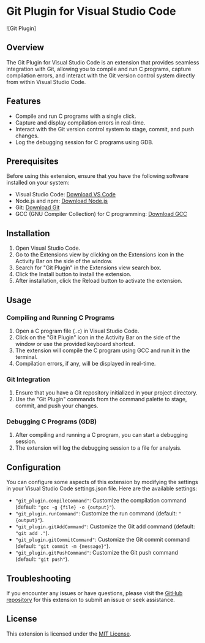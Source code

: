 # Git Plugin for Visual Studio Code

![Git Plugin]

## Overview

The Git Plugin for Visual Studio Code is an extension that provides seamless integration with Git, allowing you to compile and run C programs, capture compilation errors, and interact with the Git version control system directly from within Visual Studio Code.

## Features

- Compile and run C programs with a single click.
- Capture and display compilation errors in real-time.
- Interact with the Git version control system to stage, commit, and push changes.
- Log the debugging session for C programs using GDB.

## Prerequisites

Before using this extension, ensure that you have the following software installed on your system:

- Visual Studio Code: [Download VS Code](https://code.visualstudio.com/download)
- Node.js and npm: [Download Node.js](https://nodejs.org/)
- Git: [Download Git](https://git-scm.com/downloads)
- GCC (GNU Compiler Collection) for C programming: [Download GCC](https://gcc.gnu.org/install/index.html)

## Installation

1. Open Visual Studio Code.
2. Go to the Extensions view by clicking on the Extensions icon in the Activity Bar on the side of the window.
3. Search for "Git Plugin" in the Extensions view search box.
4. Click the Install button to install the extension.
5. After installation, click the Reload button to activate the extension.

## Usage

### Compiling and Running C Programs

1. Open a C program file (`.c`) in Visual Studio Code.
2. Click on the "Git Plugin" icon in the Activity Bar on the side of the window or use the provided keyboard shortcut.
3. The extension will compile the C program using GCC and run it in the terminal.
4. Compilation errors, if any, will be displayed in real-time.

### Git Integration

1. Ensure that you have a Git repository initialized in your project directory.
2. Use the "Git Plugin" commands from the command palette to stage, commit, and push your changes.

### Debugging C Programs (GDB)

1. After compiling and running a C program, you can start a debugging session.
2. The extension will log the debugging session to a file for analysis.

## Configuration

You can configure some aspects of this extension by modifying the settings in your Visual Studio Code settings.json file. Here are the available settings:

- `"git_plugin.compileCommand"`: Customize the compilation command (default: `"gcc -g {file} -o {output}"`).
- `"git_plugin.runCommand"`: Customize the run command (default: `"{output}"`).
- `"git_plugin.gitAddCommand"`: Customize the Git add command (default: `"git add ."`).
- `"git_plugin.gitCommitCommand"`: Customize the Git commit command (default: `"git commit -m {message}"`).
- `"git_plugin.gitPushCommand"`: Customize the Git push command (default: `"git push"`).

## Troubleshooting

If you encounter any issues or have questions, please visit the [GitHub repository](https://github.com/WhiteCaT-klein/git-plugin-windows) for this extension to submit an issue or seek assistance.

## License

This extension is licensed under the [MIT License](LICENSE).

